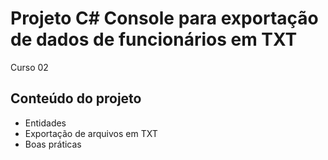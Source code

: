 # Projeto C# Console para exportação de dados de funcionários em TXT
Curso 02

## Conteúdo do projeto
* Entidades
* Exportação de arquivos em TXT
* Boas práticas